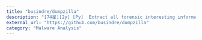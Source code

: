 ```yaml
---
title: "busindre/dumpzilla"
description: "[74星][2y] [Py]  Extract all forensic interesting information of Firefox, Iceweasel and Seamonkey browsers"
external_url: "https://github.com/busindre/dumpzilla"
category: "Malware Analysis"
---
```

